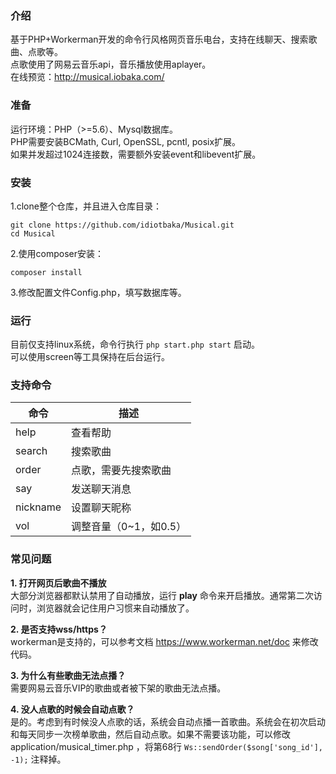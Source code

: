 ### 介绍
 基于PHP+Workerman开发的命令行风格网页音乐电台，支持在线聊天、搜索歌曲、点歌等。  
 点歌使用了网易云音乐api，音乐播放使用aplayer。  
 在线预览：http://musical.iobaka.com/

### 准备
 运行环境：PHP（>=5.6）、Mysql数据库。  
 PHP需要安装BCMath, Curl, OpenSSL, pcntl, posix扩展。  
 如果并发超过1024连接数，需要额外安装event和libevent扩展。

### 安装
 1.clone整个仓库，并且进入仓库目录：
```
git clone https://github.com/idiotbaka/Musical.git
cd Musical
```
 2.使用composer安装：
```
composer install
```
 3.修改配置文件Config.php，填写数据库等。   

### 运行
 目前仅支持linux系统，命令行执行 `php start.php start` 启动。  
 可以使用screen等工具保持在后台运行。

### 支持命令
 | 命令 | 描述 |
 | ------ | ------ |
 | help | 查看帮助 |
 | search <keyword> | 搜索歌曲 |
 | order <index> | 点歌，需要先搜索歌曲 |
 | say <message> | 发送聊天消息 |
 | nickname <name> | 设置聊天昵称 |
 | vol <volume> | 调整音量（0~1，如0.5） |
 
 ### 常见问题
 **1. 打开网页后歌曲不播放**  
 大部分浏览器都默认禁用了自动播放，运行 **play** 命令来开启播放。通常第二次访问时，浏览器就会记住用户习惯来自动播放了。    

 **2. 是否支持wss/https？**  
 workerman是支持的，可以参考文档 https://www.workerman.net/doc 来修改代码。  
 
 **3. 为什么有些歌曲无法点播？**  
 需要网易云音乐VIP的歌曲或者被下架的歌曲无法点播。  
 
 **4. 没人点歌的时候会自动点歌？**  
 是的。考虑到有时候没人点歌的话，系统会自动点播一首歌曲。系统会在初次启动和每天同步一次榜单歌曲，然后自动点歌。如果不需要该功能，可以修改 application/musical_timer.php ，将第68行 `Ws::sendOrder($song['song_id'], -1);` 注释掉。
